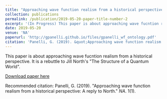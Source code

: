 ```yaml
---
title: "Approaching wave function realism from a historical perspective: A reply to North"
collection: publications
permalink: /publication/2019-05-20-paper-title-number-2
excerpt: '(In Progress) This paper is about approaching wave fucntion realism from a historical perspective.'
date: 2019-05-20
venue: 'NA'
paperurl: 'http://gpanelli.github.io/files/gpanelli_wf_ontology.pdf'
citation: 'Panelli, G. (2019). &quot;Approaching wave function realism from a historical perspective: A reply to North.&quot; <i>NA</i>. 1(1).'
---
```

This paper is about approaching wave fucntion realism from a historical perspective. It is a rebuttle to Jill North's "The Structure of a Quantum World".

[Download paper here](http://gpanelli.github.io/files/gpanelli_wf_ontology.pdf)

Recommended citation: Panelli, G. (2019). "Approaching wave function realism from a historical perspective: A reply to North." <i>NA</i>. 1(1).